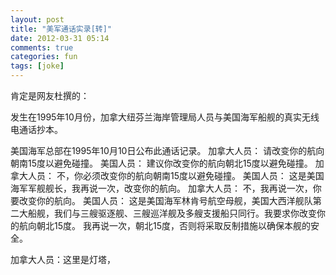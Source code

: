 ```yaml
---
layout: post
title: "美军通话实录[转]"
date: 2012-03-31 05:14
comments: true
categories: fun
tags: [joke]
---
```

肯定是网友杜撰的：

发生在1995年10月份，加拿大纽芬兰海岸管理局人员与美国海军船舰的真实无线电通话抄本。

美国海军总部在1995年10月10日公布此通话记录。
加拿大人员：
请改变你的航向朝南15度以避免碰撞。
美国人员：
建议你改变你的航向朝北15度以避免碰撞。
加拿大人员：
不，你必须改变你的航向朝南15度以避免碰撞。
美国人员：
这是美国海军军舰舰长，我再说一次，改变你的航向。
加拿大人员：
不，我再说一次，你要改变你的航向。
美国人员：
这是美国海军林肯号航空母舰，美国大西洋舰队第二大船舰，我们与三艘驱逐舰、三艘巡洋舰及多艘支援船只同行。我要求你改变你的航向朝北15度。
我再说一次，朝北15度，否则将采取反制措施以确保本舰的安全。

加拿大人员：这里是灯塔，

